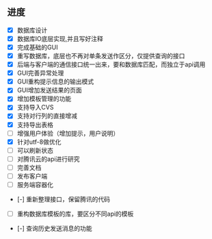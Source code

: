 ## 进度

- [x] 数据库设计
- [x] 数据库IO底层实现,并且写好注释
- [x] 完成基础的GUI
- [x] 重写数据库，底层也不再对单条发送作区分，仅提供查询的接口
- [x] 后端与客户端的通信接口统一出来，要和数据库匹配，而独立于api调用
- [x] GUI完善异常处理
- [x] GUI重构提示信息的输出模式
- [x] GUI增加发送结果的页面
- [x] 增加模板管理的功能
- [x] 支持导入CVS
- [x] 支持对行列的直接增减
- [x] 支持导出表格
- [ ] 增强用户体验（增加提示，用户说明）
- [x] 针对utf-8做优化
- [ ] 可以刷新状态
- [ ] 对腾讯云的api进行研究
- [ ] 完善文档
- [ ] 发布客户端
- [ ] 服务端容器化
- [-] 重新整理接口，保留腾讯的代码
- [ ] 重构数据库模板的库，要区分不同api的模板
- [-] 查询历史发送消息的功能



